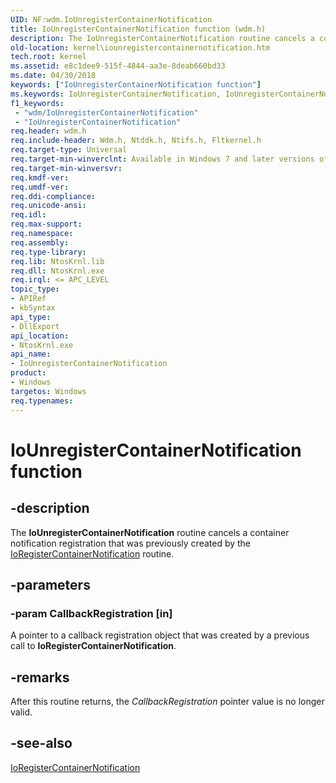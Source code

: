 ```yaml
---
UID: NF:wdm.IoUnregisterContainerNotification
title: IoUnregisterContainerNotification function (wdm.h)
description: The IoUnregisterContainerNotification routine cancels a container notification registration that was previously created by the IoRegisterContainerNotification routine.
old-location: kernel\iounregistercontainernotification.htm
tech.root: kernel
ms.assetid: e8c1dee9-515f-4844-aa3e-8deab660bd33
ms.date: 04/30/2018
keywords: ["IoUnregisterContainerNotification function"]
ms.keywords: IoUnregisterContainerNotification, IoUnregisterContainerNotification routine [Kernel-Mode Driver Architecture], k104_92c44631-4032-4538-bc1b-6463c3ae3c76.xml, kernel.iounregistercontainernotification, wdm/IoUnregisterContainerNotification
f1_keywords:
 - "wdm/IoUnregisterContainerNotification"
 - "IoUnregisterContainerNotification"
req.header: wdm.h
req.include-header: Wdm.h, Ntddk.h, Ntifs.h, Fltkernel.h
req.target-type: Universal
req.target-min-winverclnt: Available in Windows 7 and later versions of the Windows operating system.
req.target-min-winversvr: 
req.kmdf-ver: 
req.umdf-ver: 
req.ddi-compliance: 
req.unicode-ansi: 
req.idl: 
req.max-support: 
req.namespace: 
req.assembly: 
req.type-library: 
req.lib: NtosKrnl.lib
req.dll: NtosKrnl.exe
req.irql: <= APC_LEVEL
topic_type:
- APIRef
- kbSyntax
api_type:
- DllExport
api_location:
- NtosKrnl.exe
api_name:
- IoUnregisterContainerNotification
product:
- Windows
targetos: Windows
req.typenames: 
---
```


# IoUnregisterContainerNotification function


## -description


The <b>IoUnregisterContainerNotification</b> routine cancels a container notification registration that was previously created by the <a href="https://docs.microsoft.com/windows-hardware/drivers/ddi/wdm/nf-wdm-ioregistercontainernotification">IoRegisterContainerNotification</a> routine.


## -parameters




### -param CallbackRegistration [in]

A pointer to a callback registration object that was created by a previous call to <b>IoRegisterContainerNotification</b>.


## -remarks



After this routine returns, the <i>CallbackRegistration</i> pointer value is no longer valid.




## -see-also




<a href="https://docs.microsoft.com/windows-hardware/drivers/ddi/wdm/nf-wdm-ioregistercontainernotification">IoRegisterContainerNotification</a>
 

 

